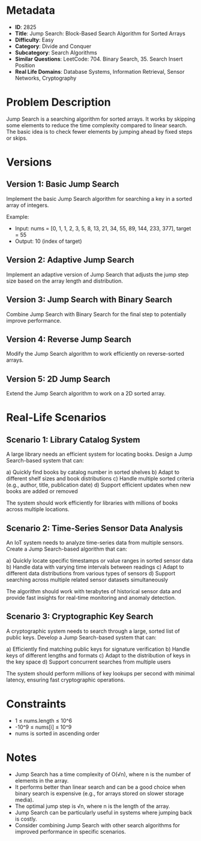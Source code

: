 # Metadata

- **ID**: 2825
- **Title**: Jump Search: Block-Based Search Algorithm for Sorted Arrays
- **Difficulty**: Easy
- **Category**: Divide and Conquer
- **Subcategory**: Search Algorithms
- **Similar Questions**: LeetCode: 704. Binary Search, 35. Search Insert Position
- **Real Life Domains**: Database Systems, Information Retrieval, Sensor Networks, Cryptography

# Problem Description

Jump Search is a searching algorithm for sorted arrays. It works by skipping some elements to reduce the time complexity compared to linear search. The basic idea is to check fewer elements by jumping ahead by fixed steps or skips.

# Versions

## Version 1: Basic Jump Search

Implement the basic Jump Search algorithm for searching a key in a sorted array of integers.

Example:
- Input: nums = [0, 1, 1, 2, 3, 5, 8, 13, 21, 34, 55, 89, 144, 233, 377], target = 55
- Output: 10 (index of target)

## Version 2: Adaptive Jump Search

Implement an adaptive version of Jump Search that adjusts the jump step size based on the array length and distribution.

## Version 3: Jump Search with Binary Search

Combine Jump Search with Binary Search for the final step to potentially improve performance.

## Version 4: Reverse Jump Search

Modify the Jump Search algorithm to work efficiently on reverse-sorted arrays.

## Version 5: 2D Jump Search

Extend the Jump Search algorithm to work on a 2D sorted array.

# Real-Life Scenarios

## Scenario 1: Library Catalog System

A large library needs an efficient system for locating books. Design a Jump Search-based system that can:

a) Quickly find books by catalog number in sorted shelves
b) Adapt to different shelf sizes and book distributions
c) Handle multiple sorted criteria (e.g., author, title, publication date)
d) Support efficient updates when new books are added or removed

The system should work efficiently for libraries with millions of books across multiple locations.

## Scenario 2: Time-Series Sensor Data Analysis

An IoT system needs to analyze time-series data from multiple sensors. Create a Jump Search-based algorithm that can:

a) Quickly locate specific timestamps or value ranges in sorted sensor data
b) Handle data with varying time intervals between readings
c) Adapt to different data distributions from various types of sensors
d) Support searching across multiple related sensor datasets simultaneously

The algorithm should work with terabytes of historical sensor data and provide fast insights for real-time monitoring and anomaly detection.

## Scenario 3: Cryptographic Key Search

A cryptographic system needs to search through a large, sorted list of public keys. Develop a Jump Search-based system that can:

a) Efficiently find matching public keys for signature verification
b) Handle keys of different lengths and formats
c) Adapt to the distribution of keys in the key space
d) Support concurrent searches from multiple users

The system should perform millions of key lookups per second with minimal latency, ensuring fast cryptographic operations.

# Constraints

- 1 ≤ nums.length ≤ 10^6
- -10^9 ≤ nums[i] ≤ 10^9
- nums is sorted in ascending order

# Notes

- Jump Search has a time complexity of O(√n), where n is the number of elements in the array.
- It performs better than linear search and can be a good choice when binary search is expensive (e.g., for arrays stored on slower storage media).
- The optimal jump step is √n, where n is the length of the array.
- Jump Search can be particularly useful in systems where jumping back is costly.
- Consider combining Jump Search with other search algorithms for improved performance in specific scenarios.